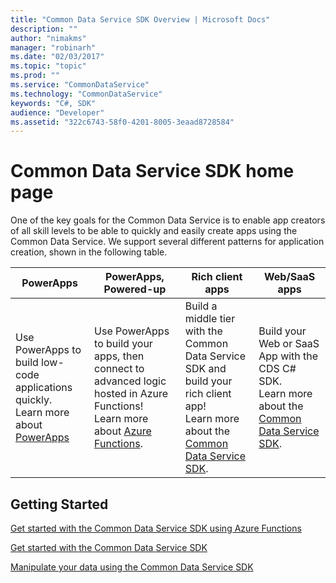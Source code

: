 ```yaml
---
title: "Common Data Service SDK Overview | Microsoft Docs"
description: ""
author: "nimakms"
manager: "robinarh"
ms.date: "02/03/2017"
ms.topic: "topic"
ms.prod: ""
ms.service: "CommonDataService"
ms.technology: "CommonDataService"
keywords: "C#, SDK"
audience: "Developer"
ms.assetid: "322c6743-58f0-4201-8005-3eaad8728584"
---
```


# Common Data Service SDK home page

One of the key goals for the Common Data Service is to enable app creators of all skill levels to be able to quickly and easily create apps using the Common Data Service. We support several different patterns for application creation, shown in the following table.

| PowerApps | PowerApps, Powered-up | Rich client apps | Web/SaaS apps |
|---|---|---|---|
| Use PowerApps to build low-code applications quickly. <br> Learn more about [PowerApps](powerapps.microsoft.com) | Use PowerApps to build your apps, then connect to advanced logic hosted in Azure Functions! <br>Learn more about [Azure Functions](cds-sdk-azure-functions-get-started.md).  | Build a middle tier with the Common Data Service SDK and build your rich client app! <br>Learn more about the [Common Data Service SDK](cds-sdk-home-page.md).  | Build your Web or SaaS App with the CDS C# SDK. <br>Learn more about the [Common Data Service SDK](cds-sdk-home-page.md). | 


## Getting Started

[Get started with the Common Data Service SDK using Azure Functions](cs-sdk-azure-functions-get-started.md)

[Get started with the Common Data Service SDK](cs-sdk-get-started.md)

[Manipulate your data using the Common Data Service SDK](cs-sdk-manipulate-data.md)
